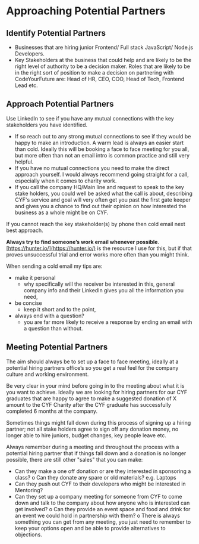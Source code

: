 # Approaching Potential Partners

## Identify Potential Partners

* Businesses that are hiring junior Frontend/ Full stack JavaScript/ Node.js Developers.
* Key Stakeholders at the business that could help and are likely to be the right level of authority to be a decision maker. Roles that are likely to be in the right sort of position to make a decision on partnering with CodeYourFuture are: Head of HR, CEO, COO, Head of Tech, Frontend Lead etc. 

## Approach Potential Partners

Use LinkedIn to see if you have any mutual connections with the key stakeholders you have identified. 

* If so reach out to any strong mutual connections to see if they would be happy to make an introduction. A warm lead is always an easier start than cold. Ideally this will be booking a face to face meeting for you all, but more often than not an email intro is common practice and still very helpful. 
* If you have no mutual connections you need to make the direct approach yourself. I would always recommend going straight for a call, especially when it comes to charity work. 
* If you call the company HQ/Main line and request to speak to the key stake holders, you could well be asked what the call is about, describing CYF's service and goal will very often get you past the first gate keeper and gives you a chance to find out their opinion on how interested the business as a whole might be on CYF. 

If you cannot reach the key stakeholder\(s\) by phone then cold email next best approach.

**Always try to find someone’s work email whenever possible**. [https://hunter.io/](https://hunter.io/) is the resource I use for this, but if that proves unsuccessful trial and error works more often than you might think. 

When sending a cold email my tips are: 

* make it personal 
  * why specifically will the receiver be interested in this, general company info and their LinkedIn gives you all the information you need, 
* be concise 
  * keep it short and to the point, 
* always end with a question? 
  * you are far more likely to receive a response by ending an email with a question than without. 

## Meeting Potential Partners

The aim should always be to set up a face to face meeting, ideally at a potential hiring partners office’s so you get a real feel for the company culture and working environment. 

Be very clear in your mind before going in to the meeting about what it is you want to achieve. Ideally we are looking for hiring partners for our CYF graduates that are happy to agree to make a suggested donation of X amount to the CYF Charity after the CYF graduate has successfully completed 6 months at the company. 

Sometimes things might fall down during this process of signing up a hiring partner; not all stake holders agree to sign off any donation money, no longer able to hire juniors, budget changes, key people leave etc.

Always remember during a meeting and throughout the process with a potential hiring partner that if things fall down and a donation is no longer possible, there are still other "sales" that you can make: 

* Can they make a one off donation or are they interested in sponsoring a class? o Can they donate any spare or old materials? e.g. Laptops
* Can they push out CYF to their developers who might be interested in Mentoring? 
* Can they set up a company meeting for someone from CYF to come down and talk to the company about how anyone who is interested can get involved? o Can they provide an event space and food and drink for an event we could hold in partnership with them? o There is always something you can get from any meeting, you just need to remember to keep your options open and be able to provide alternatives to objections.

